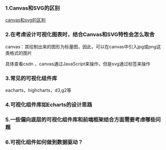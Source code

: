 ### 1.Canvas和SVG的区别

[canvas和svg的区别](https://blog.csdn.net/helloword_chen/article/details/49788309?ops_request_misc=%257B%2522request%255Fid%2522%253A%2522161355026716780264063921%2522%252C%2522scm%2522%253A%252220140713.130102334..%2522%257D&request_id=161355026716780264063921&biz_id=0&utm_medium=distribute.pc_search_result.none-task-blog-2~all~sobaiduend~default-4-49788309.pc_search_result_no_baidu_js&utm_term=Canvas%E5%92%8CSVG%E7%9A%84%E5%8C%BA%E5%88%AB)

### 2.在考虑设计可视化图表时，结合Canvas和SVG特性会怎么取舍

canvas：其绘制出来的图形为标量图，因此，可以在canvas中引入jpg或png这类格式的图片

具体查看csdn ，canvas通过JavaScript来操作，但是svg通过标签来操作

### 3.常见的可视化组件库

eacharts，highcharts，d3,g2等

### 4.可视化组件库如Echarts的设计思路

### 5.一些偏向底层的可视化组件库和前端框架结合方面需要考虑哪些问题

### 6.可视化组件如何做到数据驱动？